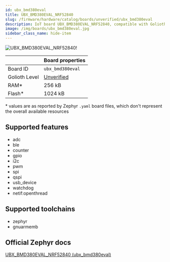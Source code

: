 ```yaml
---
id: ubx_bmd380eval
title: UBX_BMD380EVAL_NRF52840
slug: /firmware/hardware/catalog/boards/unverified/ubx_bmd380eval
description: IoT board UBX_BMD380EVAL_NRF52840, compatible with Golioth at unverified level.
image: /img/boards/ubx_bmd380eval.jpg
sidebar_class_name: hide-item
---
```


[//]: # (This is an auto-generated file, do not edit! Changes to it will be lost upon re-generation)

![UBX_BMD380EVAL_NRF52840!](/img/boards/ubx_bmd380eval.jpg "UBX_BMD380EVAL_NRF52840")

|                | Board properties     |
| -------------  | -------------------- |
| Board ID       | `ubx_bmd380eval` |
| Golioth Level  | [Unverified](/firmware/hardware#unverified-boards) |
| RAM*           | 256 kB |
| Flash*         | 1024 kB |

\* values are as reported by Zephyr `.yaml` board files, which don't represent the overall available resources



## Supported features

* adc
* ble
* counter
* gpio
* i2c
* pwm
* spi
* qspi
* usb_device
* watchdog
* netif:openthread

## Supported toolchains

* zephyr
* gnuarmemb

## Official Zephyr docs

[UBX_BMD380EVAL_NRF52840 (ubx_bmd380eval)](https://docs.zephyrproject.org/latest/boards/u-blox/ubx_bmd380eval/doc/index.html)
